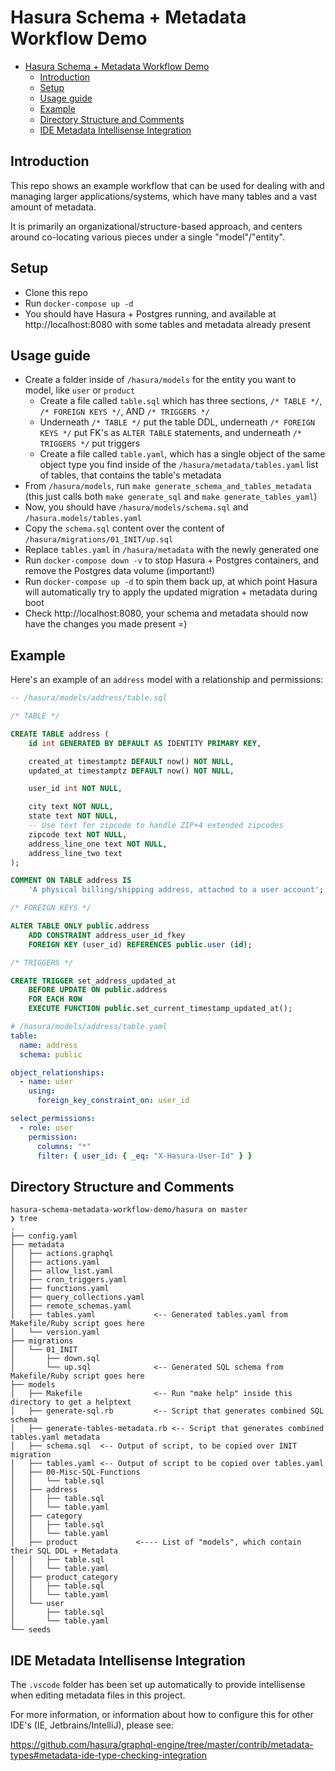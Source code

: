 # Hasura Schema + Metadata Workflow Demo

- [Hasura Schema + Metadata Workflow Demo](#hasura-schema--metadata-workflow-demo)
  - [Introduction](#introduction)
  - [Setup](#setup)
  - [Usage guide](#usage-guide)
  - [Example](#example)
  - [Directory Structure and Comments](#directory-structure-and-comments)
  - [IDE Metadata Intellisense Integration](#ide-metadata-intellisense-integration)

## Introduction

This repo shows an example workflow that can be used for dealing with and managing larger applications/systems, which have many tables and a vast amount of metadata.

It is primarily an organizational/structure-based approach, and centers around co-locating various pieces under a single "model"/"entity".

## Setup

- Clone this repo
- Run `docker-compose up -d`
- You should have Hasura + Postgres running, and available at http://localhost:8080 with some tables and metadata already present

## Usage guide

- Create a folder inside of `/hasura/models` for the entity you want to model, like `user` or `product`
  - Create a file called `table.sql` which has three sections, `/* TABLE */`, `/* FOREIGN KEYS */`, AND `/* TRIGGERS */`
  - Underneath `/* TABLE */` put the table DDL, underneath `/* FOREIGN KEYS */` put FK's as `ALTER TABLE` statements, and underneath `/* TRIGGERS */` put triggers
  - Create a file called `table.yaml`, which has a single object of the same object type you find inside of the `/hasura/metadata/tables.yaml` list of tables, that contains the table's metadata
- From `/hasura/models`, run `make generate_schema_and_tables_metadata` (this just calls both `make generate_sql` and `make generate_tables_yaml`)
- Now, you should have `/hasura/models/schema.sql` and `/hasura.models/tables.yaml`
- Copy the `schema.sql` content over the content of `/hasura/migrations/01_INIT/up.sql`
- Replace `tables.yaml` in `/hasura/metadata` with the newly generated one
- Run `docker-compose down -v` to stop Hasura + Postgres containers, and remove the Postgres data volume (important!)
- Run `docker-compose up -d` to spin them back up, at which point Hasura will automatically try to apply the updated migration + metadata during boot
- Check http://localhost:8080, your schema and metadata should now have the changes you made present =)

## Example

Here's an example of an `address` model with a relationship and permissions:

```sql
-- /hasura/models/address/table.sql

/* TABLE */

CREATE TABLE address (
    id int GENERATED BY DEFAULT AS IDENTITY PRIMARY KEY,

    created_at timestamptz DEFAULT now() NOT NULL,
    updated_at timestamptz DEFAULT now() NOT NULL,

    user_id int NOT NULL,

    city text NOT NULL,
    state text NOT NULL,
    -- Use text for zipcode to handle ZIP+4 extended zipcodes
    zipcode text NOT NULL,
    address_line_one text NOT NULL,
    address_line_two text
);

COMMENT ON TABLE address IS
    'A physical billing/shipping address, attached to a user account';

/* FOREIGN KEYS */

ALTER TABLE ONLY public.address
    ADD CONSTRAINT address_user_id_fkey
    FOREIGN KEY (user_id) REFERENCES public.user (id);

/* TRIGGERS */

CREATE TRIGGER set_address_updated_at
    BEFORE UPDATE ON public.address
    FOR EACH ROW
    EXECUTE FUNCTION public.set_current_timestamp_updated_at();
```

```yaml
# /hasura/models/address/table.yaml
table:
  name: address
  schema: public

object_relationships:
  - name: user
    using:
      foreign_key_constraint_on: user_id

select_permissions:
  - role: user
    permission:
      columns: "*"
      filter: { user_id: { _eq: "X-Hasura-User-Id" } }
```

## Directory Structure and Comments

```sh-session
hasura-schema-metadata-workflow-demo/hasura on master
❯ tree
.
├── config.yaml
├── metadata
│   ├── actions.graphql
│   ├── actions.yaml
│   ├── allow_list.yaml
│   ├── cron_triggers.yaml
│   ├── functions.yaml
│   ├── query_collections.yaml
│   ├── remote_schemas.yaml
│   ├── tables.yaml             <-- Generated tables.yaml from Makefile/Ruby script goes here
│   └── version.yaml
├── migrations
│   └── 01_INIT
│       ├── down.sql
│       └── up.sql              <-- Generated SQL schema from Makefile/Ruby script goes here
├── models
│   ├── Makefile                <-- Run "make help" inside this directory to get a helptext
│   ├── generate-sql.rb         <-- Script that generates combined SQL schema
│   ├── generate-tables-metadata.rb <-- Script that generates combined tables.yaml metadata
│   ├── schema.sql  <-- Output of script, to be copied over INIT migration
│   ├── tables.yaml <-- Output of script to be copied over tables.yaml
│   ├── 00-Misc-SQL-Functions
│   │   └── table.sql
│   ├── address
│   │   ├── table.sql
│   │   └── table.yaml
│   ├── category
│   │   ├── table.sql
│   │   └── table.yaml
│   ├── product             <---- List of "models", which contain their SQL DDL + Metadata
│   │   ├── table.sql
│   │   └── table.yaml
│   ├── product_category
│   │   ├── table.sql
│   │   └── table.yaml
│   └── user
│       ├── table.sql
│       └── table.yaml
└── seeds
```

## IDE Metadata Intellisense Integration

The `.vscode` folder has been set up automatically to provide intellisense when editing metadata files in this project.

For more information, or information about how to configure this for other IDE's (IE, Jetbrains/IntelliJ), please see:

https://github.com/hasura/graphql-engine/tree/master/contrib/metadata-types#metadata-ide-type-checking-integration
